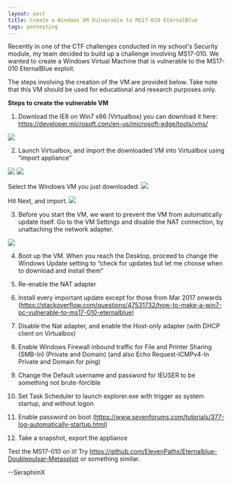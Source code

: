 ```yaml
---
layout: post
title: Create a Windows VM Vulnerable to MS17-010 EternalBlue
tags: pentesting
---
```

Recently in one of the CTF challenges conducted in my school's Security module, my team decided to build up a challenge involving MS17-010. We wanted to create a Windows Virtual Machine that is vulnerable to the MS17-010 EternalBlue exploit.

The steps involving the creation of the VM are provided below. Take note that this VM should be used for educational and research purposes only.


<b>Steps to create the vulnerable VM </b>

1) Download the IE8 on Win7 x86 (Virtualbox) you can download it here: https://developer.microsoft.com/en-us/microsoft-edge/tools/vms/

<img src="{{ site.url }}/images/2018-06-13/downloadVM.PNG" >

2) Launch Virtualbox, and import the downloaded VM into Virtualbox using “import appliance”

<img src="{{ site.url }}/images/2018-06-13/virtualboxImport.PNG" >

<img src="{{ site.url }}/images/2018-06-13/virtualboxImport2.PNG" >

Select the Windows VM you just downloaded.
<img src="{{ site.url }}/images/2018-06-13/virtualboxImport3.PNG" >

Hit Next, and import.
<img src="{{ site.url }}/images/2018-06-13/virtualboxImport4.PNG" >


3) Before you start the VM, we want to prevent the VM from automatically update itself. Go to the VM Settings and disable the NAT connection, by unattaching the network adapter.

<img src="{{ site.url }}/images/2018-06-13/virtualboxImport5.PNG" >


4) Boot up the VM. When you reach the Desktop, proceed to change the Windows Update setting to “check for updates but let me choose when to download and install them”

5) Re-enable the NAT adapter

6) Install every important update except for those from Mar 2017 onwards (https://stackoverflow.com/questions/47531732/how-to-make-a-win7-pc-vulnerable-to-ms17-010-eternalblue)

7) Disable the Nat adapter, and enable the Host-only adapter (with DHCP client on Virtualbox)

8) Enable Windows Firewall inbound traffic for File and Printer Sharing (SMB-In) (Private and Domain) (and also Echo Request-ICMPv4-In Private and Domain for ping)

9) Change the Default username and password for IEUSER to be something not brute-forcible

10) Set Task Scheduler to launch explorer.exe with trigger as system startup, and without logon

11) Enable password on boot (https://www.sevenforums.com/tutorials/377-log-automatically-startup.html)

12) Take a snapshot, export the appliance


Test the MS17-010 on it! Try https://github.com/ElevenPaths/Eternalblue-Doublepulsar-Metasploit or something similar.

--SeraphimX
